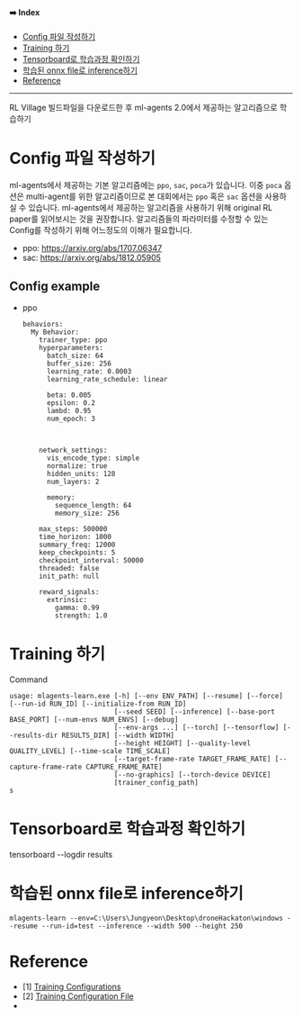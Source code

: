 #### ➡️ Index
- [Config 파일 작성하기]()
- [Training 하기]()
- [Tensorboard로 학습과정 확인하기]()
- [학습된 onnx file로 inference하기]()
- [Reference]()

---
RL Village 빌드파일을 다운로드한 후 ml-agents 2.0에서 제공하는 알고리즘으로 학습하기

# Config 파일 작성하기

ml-agents에서 제공하는 기본 알고리즘에는 `ppo`, `sac`, `poca`가 있습니다. 이중 `poca` 옵션은 multi-agent를 위한 알고리즘이므로 본 대회에서는 `ppo` 혹은 `sac` 옵션을 사용하실 수 있습니다. ml-agents에서 제공하는 알고리즘을 사용하기 위해 original RL paper를 읽어보시는 것을 권장합니다. 알고리즘들의 파라미터를 수정할 수 있는 Config를 작성하기 위해 어느정도의 이해가 필요합니다.
- ppo: https://arxiv.org/abs/1707.06347
- sac: https://arxiv.org/abs/1812.05905

## Config example
- ppo
    ```
    behaviors:
      My Behavior: 
        trainer_type: ppo
        hyperparameters:
          batch_size: 64
          buffer_size: 256
          learning_rate: 0.0003
          learning_rate_schedule: linear

          beta: 0.005
          epsilon: 0.2
          lambd: 0.95
          num_epoch: 3



        network_settings:
          vis_encode_type: simple
          normalize: true
          hidden_units: 128
          num_layers: 2

          memory:
            sequence_length: 64
            memory_size: 256

        max_steps: 500000
        time_horizon: 1000
        summary_freq: 12000
        keep_checkpoints: 5
        checkpoint_interval: 50000
        threaded: false
        init_path: null

        reward_signals:
          extrinsic:
            gamma: 0.99
            strength: 1.0
    ```

# Training 하기

Command

```
usage: mlagents-learn.exe [-h] [--env ENV_PATH] [--resume] [--force] [--run-id RUN_ID] [--initialize-from RUN_ID]
                          [--seed SEED] [--inference] [--base-port BASE_PORT] [--num-envs NUM_ENVS] [--debug]
                          [--env-args ...] [--torch] [--tensorflow] [--results-dir RESULTS_DIR] [--width WIDTH]
                          [--height HEIGHT] [--quality-level QUALITY_LEVEL] [--time-scale TIME_SCALE]
                          [--target-frame-rate TARGET_FRAME_RATE] [--capture-frame-rate CAPTURE_FRAME_RATE]
                          [--no-graphics] [--torch-device DEVICE]
                          [trainer_config_path]
s
```

# Tensorboard로 학습과정 확인하기

tensorboard --logdir results

# 학습된 onnx file로 inference하기

```
mlagents-learn --env=C:\Users\Jungyeon\Desktop\droneHackaton\windows --resume --run-id=test --inference --width 500 --height 250 
```

# Reference
- [1] [Training Configurations](https://github.com/Unity-Technologies/ml-agents/blob/main/docs/Training-ML-Agents.md#training-configurations) 
- [2] [Training Configuration File](https://github.com/Unity-Technologies/ml-agents/blob/main/docs/Training-Configuration-File.md)
- []()
